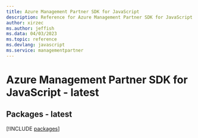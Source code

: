 ```yaml
---
title: Azure Management Partner SDK for JavaScript
description: Reference for Azure Management Partner SDK for JavaScript
author: xirzec
ms.author: jeffish
ms.data: 04/03/2023
ms.topic: reference
ms.devlang: javascript
ms.service: managementpartner
---
```

# Azure Management Partner SDK for JavaScript - latest
## Packages - latest
[!INCLUDE [packages](management-partner-index.md)]